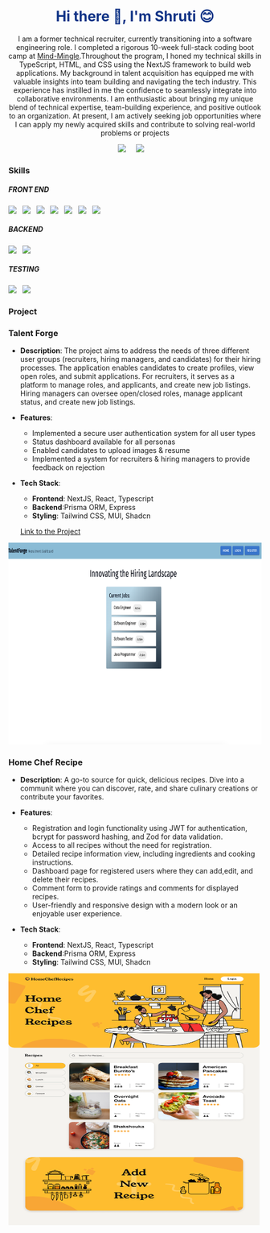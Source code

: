 
<h1 align='center' style='color:#0E3386;'>Hi there 👋, I'm Shruti 😊</h1>
<p align='center'>
I am a former technical recruiter, currently transitioning into a software engineering role. I completed a rigorous 10-week full-stack coding boot camp at <a href="https://www.mindmingle.nl/certificates/fmqolnwgnfldlw1">Mind-Mingle</a>.Throughout the program, I honed my technical skills in TypeScript, HTML, and CSS using the NextJS framework to build web applications. My background in talent acquisition has equipped me with valuable insights into team building and navigating the tech industry. This experience has instilled in me the confidence to seamlessly integrate into collaborative environments. I am enthusiastic about bringing my unique blend of technical expertise, team-building experience, and positive outlook to an organization. At present, I am actively seeking job opportunities where I can apply my newly acquired skills and contribute to solving real-world problems or projects
<p align='center'>
  <a href="https://www.linkedin.com/in/hrmshruti/"><img src="https://img.shields.io/badge/linkedin-%230077B5.svg?&style=for-the-badge&logo=linkedin&logoColor=white" /></a>&nbsp;&nbsp;&nbsp;&nbsp;
  <a href="mailto:hrm.shruti@gmail.com?subject=Olá%20Stefany"><img src="https://img.shields.io/badge/gmail-%23D14836.svg?&style=for-the-badge&logo=gmail&logoColor=white" /></a>&nbsp;&nbsp;&nbsp;&nbsp;


<h3 align="left">Skills</h3>
<h5>FRONT END</h5>
<p>
  <img src="https://img.shields.io/badge/HTML5-E96228?style=for-the-badge&logo=html5&logoColor=white" />&nbsp;&nbsp;
  <img src="https://img.shields.io/badge/CSS3-2965F1?style=for-the-badge&logo=css3&logoColor=white" />&nbsp;&nbsp;
  <img src="https://img.shields.io/badge/JavaScript-F0DB4F?style=for-the-badge&logo=javascript&logoColor=black" />&nbsp;&nbsp;
  <img src="https://img.shields.io/badge/React-61DBFB?style=for-the-badge&logo=react&logoColor=black" />&nbsp;&nbsp;
  <img src="https://img.shields.io/badge/TypeScript-2F74C0?style=for-the-badge&logo=typescript&logoColor=white" />&nbsp;&nbsp;
  <img src="https://img.shields.io/badge/Next.js-3C873A?style=for-the-badge&logo=next.js&logoColor=white" />&nbsp;&nbsp;
  <img src="https://img.shields.io/badge/TailwindCSS-15B7B9?style=for-the-badge&logo=tailwind-css&logoColor=white" />&nbsp;&nbsp;
</p>

<h5>BACKEND</h5>
<p>
  <img src="https://img.shields.io/badge/Express.js-404040?style=for-the-badge&logo=express&logoColor=red" />&nbsp;&nbsp;
  <img src="https://img.shields.io/badge/Prisma-8A2BE2?style=for-the-badge&logo=prisma&logoColor=white" />&nbsp;&nbsp;
</p>

<h5>TESTING</h5>
<p>
  <img src="https://img.shields.io/badge/Jest-C21325?style=for-the-badge&logo=jest&logoColor=white" />&nbsp;&nbsp;
  <img src="https://img.shields.io/badge/Cypress-17202C?style=for-the-badge&logo=cypress&logoColor=white" />&nbsp;&nbsp;
  
</p>

<h3 align="left">Project</h3>

### Talent Forge
- **Description**: The project aims to address the needs of three different user groups (recruiters, hiring managers, and candidates) for their hiring processes. The application enables candidates to create profiles, view open roles, and submit applications. For recruiters, it serves as a platform to manage roles, and applicants, and create new job listings. Hiring managers can oversee open/closed roles, manage applicant status, and create new job listings.

 - **Features**:
    - Implemented a secure user authentication system for all user types
    - Status dashboard available for all personas
    - Enabled candidates to upload images & resume
    - Implemented a system for recruiters & hiring managers to provide feedback on rejection
 - **Tech Stack**:

   - **Frontend**: NextJS, React, Typescript
   - **Backend**:Prisma ORM, Express
   - **Styling**: Tailwind CSS, MUI, Shadcn

   [Link to the Project](https://recruitment-dashboard-frontend.vercel.app/)


 
 <img src="TalentForge_Homepage.png" style="width: 900px; height: 400px;">

 ### Home Chef Recipe

- **Description**: A go-to source for quick, delicious recipes. Dive into a communit where you can discover, rate, and share culinary creations or contribute your favorites.

 - **Features**:
    - Registration and login functionality using JWT for authentication, bcrypt for password hashing, and Zod for data validation.
    - Access to all recipes without the need for registration.
    - Detailed recipe information view, including ingredients and cooking instructions.
    - Dashboard page for registered users where they can add,edit, and delete their recipes.
    - Comment form to provide ratings and comments for displayed recipes.
    - User-friendly and responsive design with a modern look or an enjoyable user experience.

  - **Tech Stack**:

     - **Frontend**: NextJS, React, Typescript
     - **Backend**:Prisma ORM, Express
     - **Styling**: Tailwind CSS, MUI, Shadcn

<img src="recipe_homepage.png" style="width: 500px; height: 500px;">




 

<!--
**JShruti/JShruti** is a ✨ _special_ ✨ repository because its `README.md` (this file) appears on your GitHub profile.

Here are some ideas to get you started:

- 🔭 I’m currently working on ...
- 🌱 I’m currently learning ...
- 👯 I’m looking to collaborate on ...
- 🤔 I’m looking for help with ...
- 💬 Ask me about ...
- 📫 How to reach me: ...
- 😄 Pronouns: ...
- ⚡ Fun fact: ...
-->
